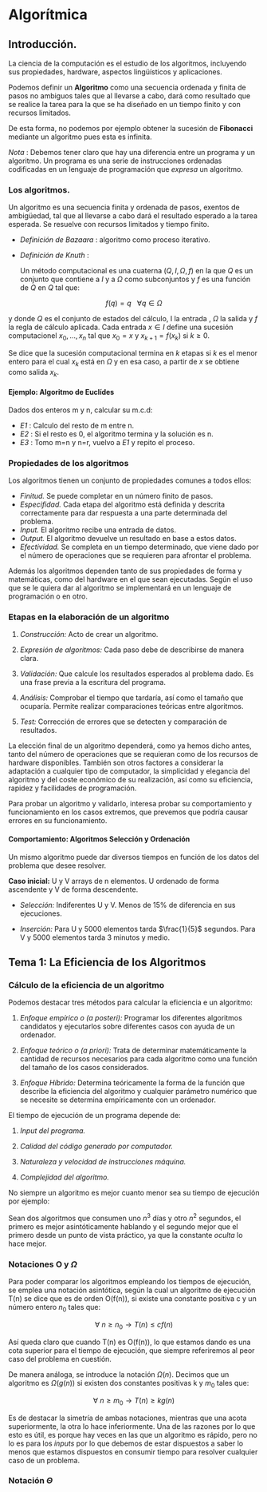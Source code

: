 
# Algorítmica

## Introducción.

La ciencia de la computación es el estudio de los algoritmos, incluyendo sus propiedades, hardware, aspectos lingüísticos y aplicaciones.

Podemos definir un __Algoritmo__ como una secuencia ordenada y finita de pasos no ambiguos tales que al llevarse a cabo, dará como resultado que se realice la tarea para la que se ha diseñado en un tiempo finito y con recursos limitados.

De esta forma, no podemos por ejemplo obtener la sucesión de __Fibonacci__ mediante un algoritmo pues esta es infinita.

_Nota_ : Debemos tener claro que hay una diferencia entre un programa y un algoritmo. Un programa es una serie de instrucciones ordenadas codificadas en un lenguaje de programación que *expresa* un algoritmo.


### Los algoritmos.

Un algoritmo es una secuencia finita y ordenada de pasos, exentos de
ambigüedad, tal que al llevarse a cabo dará el resultado esperado a la
tarea esperada. Se resuelve con recursos limitados y tiempo finito.

* _Definición de Bazaara_ : algoritmo como proceso iterativo.

* _Definición de Knuth_ :

  Un método computacional es una cuaterna $(Q,I,\Omega,f)$ en la que $Q$ es un conjunto que contiene a $I$ y a $\Omega$ como subconjuntos y $f$ es una función de $Q$ en $Q$ tal que:

$$f(q) = q \ \ \ \forall q \in \Omega$$

y donde $Q$ es el conjunto de estados del cálculo, I la entrada , $\Omega$ la salida y $f$ la regla de cálculo aplicada. Cada entrada $x\in I$ define una sucesión computacionel $x_0,...,x_n$ tal que $x_0 = x$ y $x_{k+1}=f(x_k)$ si $k\geq 0$.

  Se dice que la sucesión computacional termina en $k$ etapas si $k$ es el menor entero para el cual $x_k$ está en $\Omega$ y en esa caso, a partir de $x$ se obtiene como salida $x_k$.

#### Ejemplo: Algoritmo de Euclídes

Dados dos enteros m y n, calcular su m.c.d:

* _E1_ : Calculo del resto de m entre n.
* _E2_ : Si el resto es 0, el algoritmo termina y la solución es n.
* _E3_ : Tomo m=n y n=r, vuelvo a _E1_ y repito el proceso.


### Propiedades de los algoritmos

Los algoritmos tienen un conjunto de propiedades comunes a todos ellos:

* _Finitud._ Se puede completar en un número finito de pasos.
* _Especifidad._ Cada etapa del algoritmo está definida y descrita correctamente para dar respuesta a una parte determinada del problema.
* _Input._ El algoritmo recibe una entrada de datos.
* _Output._ El algoritmo devuelve un resultado en base a estos datos.
* _Efectividad._ Se completa en un tiempo determinado, que viene dado por el número de operaciones que se requieren para afrontar el problema.

Además los algoritmos dependen tanto de sus propiedades de forma y
matemáticas, como del hardware en el que sean ejecutadas. Según el uso
que se le quiera dar al algoritmo se implementará en un lenguaje de
programación o en otro.


### Etapas en la elaboración de un algoritmo

1. _Construcción:_ Acto de crear un algoritmo.

2. _Expresión de algoritmos:_ Cada paso debe de describirse de manera clara.

3. _Validación:_ Que calcule los resultados esperados al problema
   dado. Es una frase previa a la escritura del programa.

4. _Análisis:_ Comprobar el tiempo que tardaría, así como el tamaño
   que ocuparía. Permite realizar comparaciones teóricas entre
   algoritmos.

5. _Test:_ Corrección de errores que se detecten y comparación de resultados.

La elección final de un algoritmo dependerá, como ya hemos dicho
antes, tanto del número de operaciones que se requieran como de los
recursos de hardware disponibles. También son otros factores a
considerar la adaptación a cualquier tipo de computador, la
simplicidad y elegancia del algoritmo y del coste económico de su
realización, así como su eficiencia, rapidez y facilidades de programación.

Para probar un algoritmo y validarlo, interesa probar su comportamiento y funcionamiento en los casos extremos, que prevemos que podría causar errores en su funcionamiento.

#### Comportamiento: Algoritmos Selección y Ordenación

Un mismo algoritmo puede dar diversos tiempos en función de los datos
del problema que desee resolver.

__Caso inicial:__ U y V arrays de n elementos. U ordenado de forma ascendente y V de forma descendente.

* _Selección:_ Indiferentes U y V. Menos de 15% de diferencia en sus ejecuciones.

* _Inserción:_ Para U y 5000 elementos tarda $\frac{1}{5}$ segundos.
Para V y 5000 elementos tarda 3 minutos y medio.

## Tema 1: La Eficiencia de los Algoritmos

### Cálculo de la eficiencia de un algoritmo

Podemos destacar tres métodos para calcular la eficiencia e un algoritmo:

1. _Enfoque empírico o (a posteri):_ Programar los diferentes algoritmos candidatos y ejecutarlos sobre diferentes casos con ayuda de un ordenador.

2. _Enfoque teórico o (a priori):_ Trata de determinar matemáticamente la cantidad de recursos necesarios para cada algoritmo como una función del tamaño de los casos considerados.

3. _Enfoque Híbrido:_ Determina teóricamente la forma de la función que describe la eficiencia del algoritmo y cualquier parámetro numérico que se necesite se determina empíricamente con un ordenador.

El tiempo de ejecución de un programa depende de:

1. _Input del programa._

2. _Calidad del código generado por computador._

3. _Naturaleza y velocidad de instrucciones máquina._

4. _Complejidad del algoritmo._

No siempre un algoritmo es mejor cuanto menor sea su tiempo de ejecución por ejemplo:

Sean dos algoritmos que consumen uno $n^3$ días y otro $n^2$ segundos, el primero es mejor asintóticamente hablando y el segundo mejor que el primero desde un punto de vista práctico, ya que la constante *oculta* lo hace mejor.

### Notaciones O y $\Omega$

Para poder comparar los algoritmos empleando los tiempos de ejecución, se emplea una notación asintótica, según la cual un algoritmo de ejecución T(n) se dice que es de orden O(f(n)), si existe una constante positiva c y un número entero $n_0$ tales que:


$$\forall \ n \geq n_0 \longrightarrow T(n) \leq cf(n)$$

Así queda claro que cuando T(n) es O(f(n)), lo que estamos dando es una cota superior para el tiempo de ejecución, que siempre referiremos al peor caso del problema en cuestión.

De manera análoga, se introduce la notación $\Omega(n)$. Decimos que un algoritmo es $\Omega(g(n))$ si existen dos constantes positivas k y $m_0$ tales que:


$$\forall \ n \geq m_0 \longrightarrow T(n) \geq kg(n)$$

Es de destacar la simetría de ambas notaciones, mientras que una acota superiormente, la otra lo hace inferiormente. Una de las razones por lo que esto es útil, es porque hay veces en las que un algoritmo es rápido, pero no lo es para los _inputs_ por lo que debemos de estar dispuestos a saber lo menos que estamos dispuestos en consumir tiempo para resolver cualquier caso de un problema.

### Notación $\Theta$

